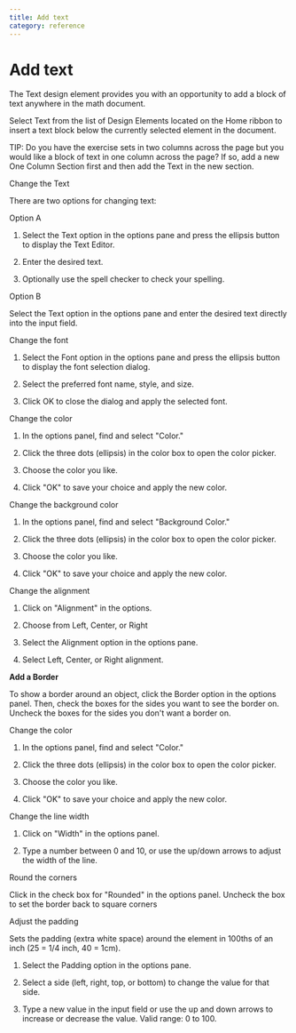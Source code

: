```yaml
---
title: Add text
category: reference
---
```


# Add text

The Text design element provides you with an opportunity to add a block of text anywhere in the math document.

Select Text from the list of Design Elements located on the Home ribbon to insert a text block below the currently selected element in the document.

TIP: Do you have the exercise sets in two columns across the page but you would like a block of text in one column across the page? If so, add a new One Column Section first and then add the Text in the new section.

Change the Text

There are two options for changing text:

Option A

1. Select the Text option in the options pane and press the ellipsis button to display the Text Editor.

2. Enter the desired text.

3. Optionally use the spell checker to check your spelling.

Option B

Select the Text option in the options pane and enter the desired text directly into the input field.

Change the font

1. Select the Font option in the options pane and press the ellipsis button to display the font selection dialog.

2. Select the preferred font name, style, and size.

3. Click OK to close the dialog and apply the selected font.

Change the color

1. In the options panel, find and select "Color."

2. Click the three dots (ellipsis) in the color box to open the color picker.

3. Choose the color you like.

4. Click "OK" to save your choice and apply the new color.

Change the background color

1. In the options panel, find and select "Background Color."

1. Click the three dots (ellipsis) in the color box to open the color picker.

2. Choose the color you like.

3. Click "OK" to save your choice and apply the new color.

Change the alignment

1. Click on "Alignment" in the options.

2. Choose from Left, Center, or Right

1. Select the Alignment option in the options pane.

2. Select Left, Center, or Right alignment.

**Add a Border**

To show a border around an object, click the Border option in the options panel. Then, check the boxes for the sides you want to see the border on. Uncheck the boxes for the sides you don't want a border on.

Change the color

1. In the options panel, find and select "Color."

2. Click the three dots (ellipsis) in the color box to open the color picker.

3. Choose the color you like.

4. Click "OK" to save your choice and apply the new color.

Change the line width

1. Click on "Width" in the options panel.

2. Type a number between 0 and 10, or use the up/down arrows to adjust the width of the line.

Round the corners

Click in the check box for "Rounded" in the options panel. Uncheck the box to set the border back to square corners

Adjust the padding

Sets the padding (extra white space) around the element in 100ths of an inch (25 = 1/4 inch, 40 = 1cm).

1. Select the Padding option in the options pane.

2. Select a side (left, right, top, or bottom) to change the value for that side.

3. Type a new value in the input field or use the up and down arrows to increase or decrease the value. Valid range: 0 to 100.
